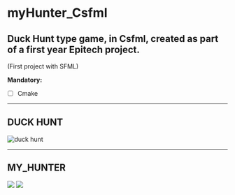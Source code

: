 # myHunter_Csfml

## Duck Hunt type game, in Csfml, created as part of a first year Epitech project.

(First project with SFML)

**Mandatory:**

- [ ] Cmake

---

## **DUCK HUNT**

![duck hunt](https://github.com/Floriantoine/myHunter_Csfml/blob/master/Hunter/resources/github/duckHunt.jpg)

---

## **MY_HUNTER**

![](https://github.com/Floriantoine/myHunter_Csfml/blob/master/Hunter/resources/github/ScreenshotHunter.png)
![](https://github.com/Floriantoine/myHunter_Csfml/blob/master/Hunter/resources/github/ScreenshotHunter2.png)
